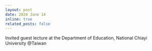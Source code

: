 ```yaml
---
layout: post
date: 2024 June 14
inline: true
related_posts: false
---
```


Invited guest lecture at the Department of Education, National Chiayi University @Taiwan